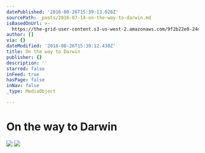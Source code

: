 ```yaml
---
datePublished: '2016-08-26T15:39:13.028Z'
sourcePath: _posts/2016-07-14-on-the-way-to-darwin.md
isBasedOnUrl: >-
  https://the-grid-user-content.s3-us-west-2.amazonaws.com/9f2b22e0-24d4-4095-bbd4-a031ee7d490b.jpg
author: []
via: {}
dateModified: '2016-08-26T15:39:12.430Z'
title: On the way to Darwin
publisher: {}
description: ''
starred: false
inFeed: true
hasPage: false
inNav: false
_type: MediaObject

---
```

# On the way to Darwin
![](https://the-grid-user-content.s3-us-west-2.amazonaws.com/9f2b22e0-24d4-4095-bbd4-a031ee7d490b.jpg)
![](https://the-grid-user-content.s3-us-west-2.amazonaws.com/722e84a5-e1f7-4d27-aae3-4a0965c70e2a.jpg)